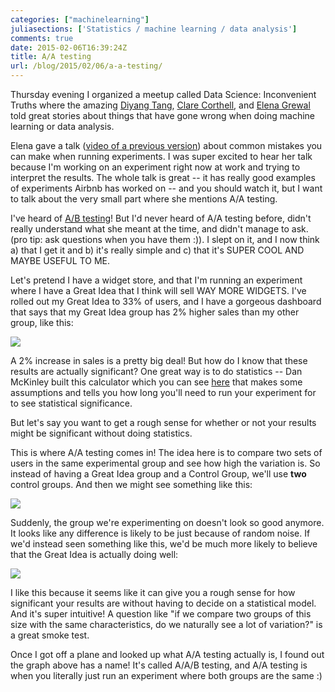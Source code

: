 ```yaml
---
categories: ["machinelearning"]
juliasections: ['Statistics / machine learning / data analysis']
comments: true
date: 2015-02-06T16:39:24Z
title: A/A testing
url: /blog/2015/02/06/a-a-testing/
---
```


Thursday evening I organized a meetup called Data Science: Inconvenient
Truths where the amazing [Diyang Tang](https://twitter.com/dydt),
[Clare Corthell](https://twitter.com/clarecorthell), and 
[Elena Grewal](https://twitter.com/elenatej) told great stories about
things that have gone wrong when doing machine learning or data
analysis.

Elena gave a talk ([video of a previous version](https://www.youtube.com/watch?v=THBtcS7Wwss))
about common mistakes you can make when running experiments. I was super
excited to hear her talk because I'm working on an experiment right now
at work and trying to interpret the results. The whole talk is great --
it has really good examples of experiments Airbnb has worked on -- and
you should watch it, but I want to talk about the very small part where
she mentions A/A
testing.

I've heard of [A/B testing](https://en.wikipedia.org/wiki/A/B_testing)!
But I'd never heard of A/A testing before, didn't really understand
what she meant at the time, and didn't manage to ask. (pro tip: ask
questions when you have them :)). I slept on it, and I now think a) that
I get it and b) it's really simple and c) that it's SUPER COOL AND MAYBE
USEFUL TO ME.

Let's pretend I have a widget store, and that I'm running an experiment
where I have a Great Idea that I think will sell WAY MORE WIDGETS. I've
rolled out my Great Idea to 33% of users, and I have a gorgeous
dashboard that says that my Great Idea group has 2% higher sales than my
other group, like this:

<img src="/images/a-a-testing-good.png">

A 2% increase in sales is a pretty big deal! But how do I know that
these results are actually significant? One great way is to do
statistics -- Dan McKinley built this calculator which you can see
[here](http://www.experimentcalculator.com/) that makes some assumptions
and tells you how long you'll need to run your experiment for to see
statistical significance. 

But let's say you want to get a rough sense for whether or not your
results might be significant without doing statistics.

This is where A/A testing comes in! The idea here is to compare two
sets of users in the same experimental group and see how high the
variation is. So instead of having a Great Idea group and a Control
Group, we'll use **two** control groups. And then we might see something
like this:

<img src="/images/a-a-testing-bad.png">

Suddenly, the group we're experimenting on doesn't look so good anymore.
It looks like any difference is likely to be just because of random
noise. If we'd instead seen something like this, we'd be much more
likely to believe that the Great Idea is actually doing well:

<img src="/images/a-a-testing-looks-better.png">

I like this because it seems like it can give you a rough sense for how
significant your results are without having to decide on a statistical
model. And it's super intuitive! A question like "if we compare two
groups of this size with the same characteristics, do we naturally see a
lot of variation?" is a great smoke test.

Once I got off a plane and looked up what A/A testing actually is, I
found out the graph above has a name! It's called A/A/B testing, and A/A
testing is when you literally just run an experiment where both groups
are the same :)
